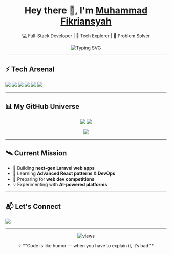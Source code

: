 <!-- Animated Intro -->
<h1 align="center">
  Hey there 👋, I'm <a href="https://github.com/friedrichrian">Muhammad Fikriansyah</a>  
</h1>
<p align="center">
  💻 Full-Stack Developer | 🚀 Tech Explorer | 🎯 Problem Solver
</p>

<!-- Typing animation -->
<p align="center">
  <img src="https://readme-typing-svg.demolab.com?font=Fira+Code&weight=500&size=22&pause=1000&color=00F7FF&center=true&vCenter=true&width=450&lines=I+build+scalable+web+apps;I+love+Laravel+%26+React;I+solve+real-world+problems;I+write+clean+%26+efficient+code" alt="Typing SVG" />
</p>

---

## ⚡ Tech Arsenal
<p>
  <!-- Badges -->
  <img src="https://img.shields.io/badge/PHP-777BB4?style=for-the-badge&logo=php&logoColor=white" />
  <img src="https://img.shields.io/badge/Laravel-FF2D20?style=for-the-badge&logo=laravel&logoColor=white" />
  <img src="https://img.shields.io/badge/React-20232A?style=for-the-badge&logo=react&logoColor=61DAFB" />
  <img src="https://img.shields.io/badge/Tailwind_CSS-38B2AC?style=for-the-badge&logo=tailwind-css&logoColor=white" />
  <img src="https://img.shields.io/badge/MySQL-4479A1?style=for-the-badge&logo=mysql&logoColor=white" />
  <img src="https://img.shields.io/badge/PostgreSQL-316192?style=for-the-badge&logo=postgresql&logoColor=white" />
</p>

---

## 📊 My GitHub Universe
<p align="center">
  <img src="https://github-readme-streak-stats.herokuapp.com?user=friedrichrian&theme=radical&hide_border=true" />
  <img src="https://github-readme-stats.vercel.app/api?username=friedrichrian&show_icons=true&theme=radical&hide_border=true" />
</p>

<p align="center">
  <img src="https://github-readme-stats.vercel.app/api/top-langs/?username=friedrichrian&layout=compact&theme=radical&hide_border=true" />
</p>

---

## 🛰 Current Mission
- 🔭 Building **next-gen Laravel web apps**
- 🌱 Learning **Advanced React patterns** & **DevOps**
- 🎯 Preparing for **web dev competitions**
- 💡 Experimenting with **AI-powered platforms**

---

## 📬 Let's Connect
<p>
  <a href="mailto:fikriansyah.clans@example.com"><img src="https://img.shields.io/badge/Email-0078D4?style=for-the-badge&logo=gmail&logoColor=white" /></a>
<!--   <a href="https://linkedin.com/in/friedrichrian"><img src="https://img.shields.io/badge/LinkedIn-0A66C2?style=for-the-badge&logo=linkedin&logoColor=white" /></a>
  <a href="https://yourportfolio.com"><img src="https://img.shields.io/badge/Portfolio-FF4088?style=for-the-badge&logo=vercel&logoColor=white" /></a> -->
</p>

---

<p align="center">
  <img src="https://komarev.com/ghpvc/?username=friedrichrian&label=Profile+Views&color=brightgreen" alt="views" /> 
</p>

<p align="center">
  💡 *"Code is like humor — when you have to explain it, it’s bad."*
</p>
